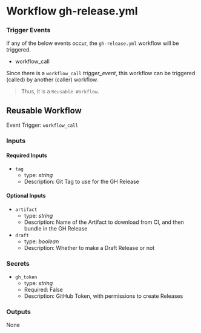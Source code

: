 # Workflow gh-release.yml

### Trigger Events

If any of the below events occur, the `gh-release.yml` workflow will be triggered.

- workflow_call

Since there is a `workflow_call` _trigger_event_, this workflow can be triggered (called) by another (caller) workflow.
> Thus, it is a `Reusable Workflow`.


## Reusable Workflow

Event Trigger: `workflow_call`

### Inputs

#### Required Inputs

- `tag`
    - type: _string_
    - Description: Git Tag to use for the GH Release

#### Optional Inputs

- `artifact`
    - type: _string_
    - Description: Name of the Artifact to download from CI, and then bundle in the GH Release
- `draft`
    - type: _boolean_
    - Description: Whether to make a Draft Release or not

### Secrets

- `gh_token`
    - type: _string_
    - Required: False
    - Description: GitHub Token, with permissions to create Releases

### Outputs

None
